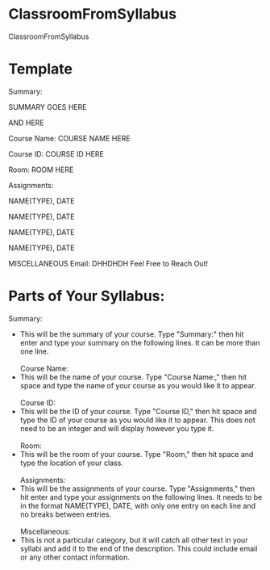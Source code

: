 # ClassroomFromSyllabus
ClassroomFromSyllabus


# Template
Summary:

SUMMARY GOES HERE

AND HERE

Course Name: COURSE NAME HERE

Course ID: COURSE ID HERE

Room: ROOM HERE

Assignments:

NAME(TYPE), DATE

NAME(TYPE), DATE

NAME(TYPE), DATE

NAME(TYPE), DATE


MISCELLANEOUS
Email: DHHDHDH
Feel Free to Reach Out!

# Parts of Your Syllabus:
Summary:
* This will be the summary of your course. Type "Summary:" then hit enter and type your summary on the following lines. It can be more than one line.<br><br> 
Course Name:
* This will be the name of your course. Type "Course Name:," then hit space and type the name of your course as you would like it to appear. <br><br>
Course ID:
* This will be the ID of your course. Type "Course ID," then hit space and type the ID of your course as you would like it to appear. This does not need to be an integer and will display however you type it. <br><br>
Room:
* This will be the room of your course. Type "Room," then hit space and type the location of your class. <br><br>
Assignments:
* This will be the assignments of your course. Type "Assignments," then hit enter and type your assignments on the following lines. It needs to be in the format NAME(TYPE), DATE, with only one entry on each line and no breaks between entries. <br><br>
Miscellaneous:
* This is not a particular category, but it will catch all other text in your syllabi and add it to the end of the description. This could include email or any other contact information.


